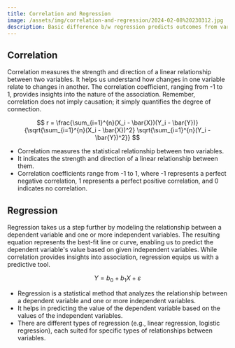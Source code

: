 ```yaml
---
title: Correlation and Regression
image: /assets/img/correlation-and-regression/2024-02-08%20230312.jpg
description: Basic difference b/w regression predicts outcomes from variables, while correlation gauges linear relationships
---
```




## Correlation
Correlation measures the strength and direction of a linear relationship between two variables. It helps us understand how changes in one variable relate to changes in another. The correlation coefficient, ranging from -1 to 1, provides insights into the nature of the association. Remember, correlation does not imply causation; it simply quantifies the degree of connection.

$$
r = \frac{\sum_{i=1}^{n}(X_i - \bar{X})(Y_i - \bar{Y})}{\sqrt{\sum_{i=1}^{n}(X_i - \bar{X})^2} \sqrt{\sum_{i=1}^{n}(Y_i - \bar{Y})^2}}
$$





- Correlation measures the statistical relationship between two variables.
- It indicates the strength and direction of a linear relationship between them.
- Correlation coefficients range from -1 to 1, where -1 represents a perfect negative correlation, 1 represents a perfect positive correlation, and 0 indicates no correlation.


## Regression
Regression takes us a step further by modeling the relationship between a dependent variable and one or more independent variables. The resulting equation represents the best-fit line or curve, enabling us to predict the dependent variable's value based on given independent variables. While correlation provides insights into association, regression equips us with a predictive tool.



$$
Y = b_0 + b_1X + \varepsilon
$$


- Regression is a statistical method that analyzes the relationship between a dependent variable and one or more independent variables.
- It helps in predicting the value of the dependent variable based on the values of the independent variables.
- There are different types of regression (e.g., linear regression, logistic regression), each suited for specific types of relationships between variables.
